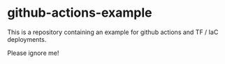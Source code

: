 # github-actions-example

This is a repository containing an example for github actions and TF / IaC deployments.

Please ignore me!
